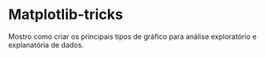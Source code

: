 # Matplotlib-tricks
Mostro como criar os principais tipos de gráfico para análise exploratório e explanatória de dados.
